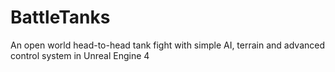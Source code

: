 # BattleTanks
An open world head-to-head tank fight with simple AI, terrain and advanced control system in Unreal Engine 4
